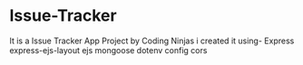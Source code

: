 # Issue-Tracker

It is a Issue Tracker App Project by Coding Ninjas
i created it using-
   Express
   express-ejs-layout
   ejs
   mongoose
   dotenv
   config
   cors

